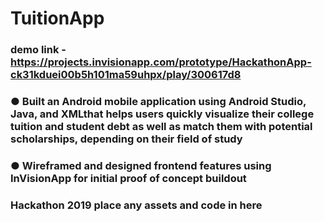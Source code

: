# TuitionApp

### demo link - https://projects.invisionapp.com/prototype/HackathonApp-ck31kduei00b5h101ma59uhpx/play/300617d8

### ● Built​ an Android mobile application using ​Android Studio​, ​Java, ​and ​XML ​that helps users quickly visualize their  college tuition and student debt as well as match them with potential scholarships, depending on their field of study 
### ● Wireframed and designed frontend features using InVisionApp for initial proof of concept buildout 
 
### Hackathon 2019 place any assets and code in here
